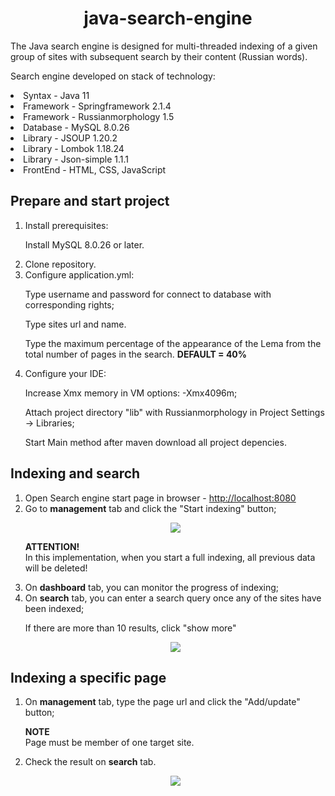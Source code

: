 <h1 align="center">java-search-engine</h1>

<p>The Java search engine is designed for multi-threaded indexing of a given group of sites with subsequent search by their content (Russian words).</p>
<p>Search engine developed on stack of technology:<p>

<li>Syntax - Java 11</li>
<li>Framework - Springframework 2.1.4</li>
<li>Framework - Russianmorphology 1.5</li>
<li>Database - MySQL 8.0.26</li>
<li>Library - JSOUP 1.20.2</li>
<li>Library - Lombok 1.18.24</li>
<li>Library - Json-simple 1.1.1</li>
<li>FrontEnd - HTML, CSS, JavaScript</li>

<h2 align="left">Prepare and start project</h2>
<ol>
<li>Install prerequisites:
<p>Install MySQL 8.0.26 or later.</p>
</li>
<li>Clone repository.</li>
<li>Configure application.yml:
<p>Type username and password for connect to database with corresponding rights;</p>
<p>Type sites url and name.</p>
<p>Type the maximum percentage of the appearance of the Lema from the total number of pages in the search. <b>DEFAULT = 40%</b></p>
</li>
<li>Configure your IDE:
<p>Increase Xmx memory in VM options: -Xmx4096m;</p>
<p>Attach project directory "lib" with Russianmorphology in Project Settings -> Libraries;</p>
<p>Start Main method after maven download all project depencies.</p>
</li>
</ol>

<h2 align="left">Indexing and search</h2>
<ol>
<li>Open Search engine start page in browser - <a href=http://localhost:8080>http://localhost:8080</a>
</li>
<li>Go to <b>management</b> tab and click the "Start indexing" button;
<p align="center">
<img src="https://media.giphy.com/media/BQ1PKKds5zxrc7Gle4/giphy.gif"></p>
<p><b>ATTENTION!</b><br>
In this implementation, when you start a full indexing, all previous data will be deleted!
</p>
</li>
<li>On <b>dashboard</b> tab, you can monitor the progress of indexing;
</li>
<li>On <b>search</b> tab, you can enter a search query once any of the sites have been indexed;
</li>
<p>If there are more than 10 results, click "show more"</p>
<p align="center">
<img src="https://media.giphy.com/media/RPmxRDaOIKcJvyJ4TR/giphy.gif"></p>
</ol>

<h2 align="left">Indexing a specific page</h2>
<ol>
<li>On <b>management</b> tab, type the page url and click the "Add/update" button;
<p><b>NOTE</b><br>
Page must be member of one target site.
</p>
</li>
<li>Check the result on <b>search</b> tab.
<p align="center">
<img src="https://media.giphy.com/media/o0xCsP3HgxTZJUBAg6/giphy.gif"></p>
</li>
</ol>